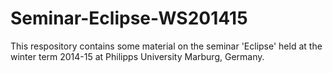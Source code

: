 Seminar-Eclipse-WS201415
========================

This respository contains some material on the seminar 'Eclipse' held at the winter term 2014-15 at Philipps University Marburg, Germany.
